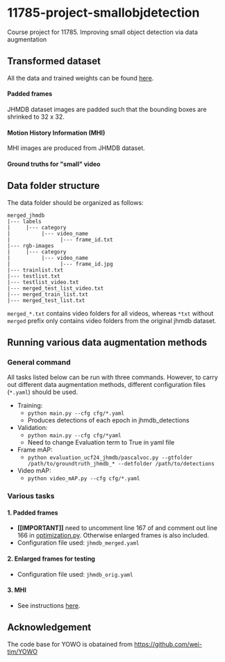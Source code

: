 # 11785-project-smallobjdetection
Course project for 11785. Improving small object detection via data augmentation

## Transformed dataset
All the data and trained weights can be found [here](https://www.dropbox.com/sh/qk5om60vh0wj3et/AADT1mx0QqOIn9JaaAv4aULaa?dl=0).

#### Padded frames
JHMDB dataset images are padded such that the bounding boxes are shrinked to 32 x 32.

#### Motion History Information (MHI)
MHI images are produced from JHMDB dataset. 

#### Ground truths for "small" video

## Data folder structure
The data folder should be organized as follows:
```
merged_jhmdb
|--- labels
|     |--- category
|          |--- video_name
|                |--- frame_id.txt
|--- rgb-images
|     |--- category
|          |--- video_name
|                |--- frame_id.jpg
|--- trainlist.txt
|--- testlist.txt
|--- testlist_video.txt
|--- merged_test_list_video.txt
|--- merged_train_list.txt
|--- merged_test_list.txt
```
`merged_*.txt` contains video folders for all videos, whereas `*txt` without `merged` prefix only contains video folders from the original jhmdb dataset.

## Running various data augmentation methods
### General command
All tasks listed below can be run with three commands. However, to carry out different data augmentation methods, different configuration files (`*.yaml`) should be used.
- Training: 
  - `python main.py --cfg cfg/*.yaml` 
  - Produces detections of each epoch in jhmdb_detections
- Validation: 
  - `python main.py --cfg cfg/*yaml` 
  - Need to change Evaluation term to True in yaml file
- Frame mAP: 
  - `python evaluation_ucf24_jhmdb/pascalvoc.py --gtfolder /path/to/groundtruth_jhmdb_* --detfolder /path/to/detections`
- Video mAP: 
  - `python video_mAP.py --cfg cfg/*.yaml`

### Various tasks
#### 1. Padded frames
- **[[IMPORTANT]]** need to uncomment line 167 of and comment out line 166 in [optimization.py](https://github.com/ame9yu/11785-project-smallobjdetection/blob/main/YOWO/core/optimization.py). Otherwise enlarged frames is also included.
- Configuration file used: `jhmdb_merged.yaml`
#### 2. Enlarged frames for testing
- Configuration file used: `jhmdb_orig.yaml` 
#### 3. MHI
- See instructions [here](https://github.com/ame9yu/11785-project-smallobjdetection/tree/main/YOWO_MHI).

## Acknowledgement
The code base for YOWO is obatained from https://github.com/wei-tim/YOWO
